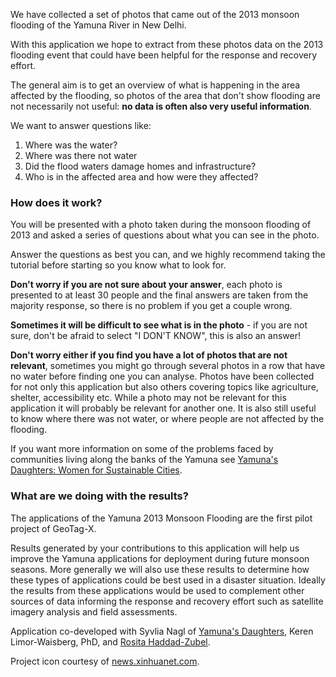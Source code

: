 We have collected a set of photos that came out of the 2013 monsoon flooding of the Yamuna River in New Delhi.

With this application we hope to extract from these photos data on the 2013 flooding event that could have been helpful for the response and recovery effort.

The general aim is to get an overview of what is happening in the area affected by the flooding, so photos of the area that don't show flooding are not necessarily not useful: **no data is often also very useful information**.

We want to answer questions like:

1. Where was the water?
2. Where was there not water
3. Did the flood waters damage homes and infrastructure?
4. Who is in the affected area and how were they affected?

### How does it work?
You will be presented with a photo taken during the monsoon flooding of 2013 and asked a series of questions about what you can see in the photo.

Answer the questions as best you can, and we highly recommend taking the tutorial before starting so you know what to look for.

**Don't worry if you are not sure about your answer**, each photo is presented to at least 30 people and the final answers are taken from the majority response, so there is no problem if you get a couple wrong.

**Sometimes it will be difficult to see what is in the photo** - if you are not sure, don't be afraid to select "I DON'T KNOW", this is also an answer!

**Don't worry either if you find you have a lot of photos that are not relevant**, sometimes you might go through several photos in a row that have no water before finding one you can analyse. Photos have been collected for not only this application but also others covering topics like agriculture, shelter, accessibility etc. While a photo may not be relevant for this application it will probably be relevant for another one. It is also still useful to know where there was not water, or where people are not affected by the flooding.

If you want more information on some of the problems faced by communities living along the banks of the Yamuna see [Yamuna's Daughters: Women for Sustainable Cities](http://yamuna.womenforsustainablecities.org).

### What are we doing with the results?
The applications of the Yamuna 2013 Monsoon Flooding are the first pilot project of GeoTag-X.

Results generated by your contributions to this application will help us improve the Yamuna applications for deployment during future monsoon seasons. More generally we will also use these results to determine how these types of applications could be best used in a disaster situation. Ideally the results from these applications would be used to complement other sources of data informing the response and recovery effort such as satellite imagery analysis and field assessments.

Application co-developed with Syvlia Nagl of [Yamuna's Daughters](http://yamuna.womenforsustainablecities.org), Keren Limor-Waisberg, PhD, and [Rosita Haddad-Zubel](http://tecfa.unige.ch/perso/rosita/-/Home.html).

Project icon courtesy of [news.xinhuanet.com](http://news.xinhuanet.com/english/photo/2013-06/20/c_132470396.htm).
